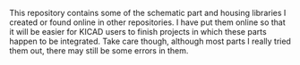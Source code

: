 This repository contains some of the schematic part and housing libraries I created or found online in other repositories. I have put them online so that it will be easier for KICAD users to finish projects in which these parts happen to be integrated. Take care though, although most parts I really tried them out, there may still be some errors in them.